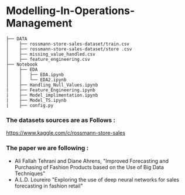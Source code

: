# Modelling-In-Operations-Management


```
├── DATA
│    ├── rossmann-store-sales-dataset/train.csv
│    ├── rossmann-store-sales-dataset/store .csv
│    ├── missing_value_handled.csv
│    ├── feature_engineering.csv
├── Notebook
│    ├── EDA
│    │   ├── EDA.ipynb
│    │   └── EDA2.ipynb
│    ├── Handling_Null_Values.ipynb
|    ├── Feature_Engineering.ipynb
|    ├── Model_implimentation.ipynb
|    ├── Model_TS.ipynb
|    ├── config.py
```
### The datasets sources are as Follows :
https://www.kaggle.com/c/rossmann-store-sales

### The paper we are following : 
- Ali Fallah Tehrani and Diane Ahrens, "Improved Forecasting and Purchasing of Fashion Products based on the Use of Big Data Techniques"
- A.L.D. Loureiro "Exploring the use of deep neural networks for sales forecasting in fashion retail"
